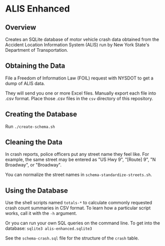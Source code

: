 ALIS Enhanced
=============

Overview
--------
Creates an SQLite database of motor vehicle crash data obtained from the
Accident Location Information System (ALIS) run by New York State's
Department of Transportation.

Obtaining the Data
------------------
File a Freedom of Information Law (FOIL) request with NYSDOT to get
a dump of ALIS data.

They will send you one or more Excel files.  Manually export each file
into .csv format.  Place those .csv files in the `csv` directory of this
repository.

Creating the Database
---------------------
Run `./create-schema.sh`

Cleaning the Data
-----------------
In crash reports, police officers put any street name they feel like.
For example, the same street may be entered as "US Hwy 9", "[Route] 9",
"N Broadway", or "Broadway".

You can normalize the street names in `schema-standardize-streets.sh`.

Using the Database
------------------
Use the shell scripts named `totals-*` to calculate commonly requested
crash count summaries in CSV format.  To learn how a particular script
works, call it with the `-h` argument.

Or you can run your own SQL queries on the command line.
To get into the database: `sqlite3 alis-enhanced.sqlite3`

See the `schema-crash.sql` file for the structure of the `crash` table.
